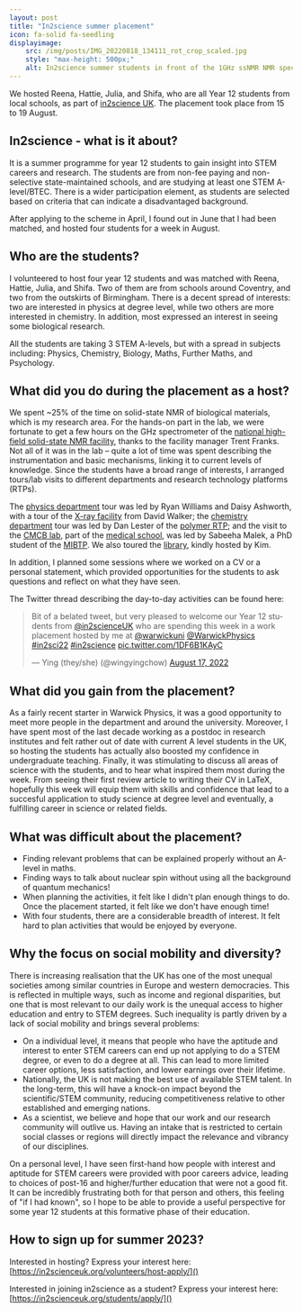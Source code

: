 ```yaml
---
layout: post
title: "In2science summer placement"
icon: fa-solid fa-seedling
displayimage: 
    src: /img/posts/IMG_20220818_134111_rot_crop_scaled.jpg
    style: "max-height: 500px;"
    alt: In2science summer students in front of the 1GHz ssNMR NMR spectrometer
---
```


We hosted Reena, Hattie, Julia, and Shifa, who are all Year 12 students from local schools, as part of [in2science UK](https://in2scienceuk.org/). The placement took place from 15 to 19 August.

## In2science - what is it about?
It is a summer programme for year 12 students to gain insight into STEM careers and research. The students are from non-fee paying and non-selective state-maintained schools, and are studying at least one STEM A-level/BTEC. There is a wider participation element, as students are selected based on criteria that can indicate a disadvantaged background.

After applying to the scheme in April, I found out in June that I had been matched, and hosted four students for a week in August.

## Who are the students?
I volunteered to host four year 12 students and was matched with Reena, Hattie, Julia, and Shifa. Two of them are from schools around Coventry, and two from the outskirts of Birmingham. There is a decent spread of interests: two are interested in physics at degree level, while two others are more interested in chemistry. In addition, most expressed an interest in seeing some biological research. 

All the students are taking 3 STEM A-levels, but with a spread in subjects including: Physics, Chemistry, Biology, Maths, Further Maths, and Psychology.

## What did you do during the placement as a host?
We spent ~25% of the time on solid-state NMR of biological materials, which is my research area. For the hands-on part in the lab, we were fortunate to get a few hours on the GHz spectrometer of the [national high-field solid-state NMR facility](https://warwick.ac.uk/fac/sci/physics/research/condensedmatt/nmr/850/), thanks to the facility manager Trent Franks. Not all of it was in the lab – quite a lot of time was spent describing the instrumentation and basic mechanisms, linking it to current levels of knowledge. Since the students have a broad range of interests, I arranged tours/lab visits to different departments and research technology platforms (RTPs). 

The [physics department](https://warwick.ac.uk/fac/sci/physics/) tour was led by Ryan Williams and Daisy Ashworth, with a tour of the [X-ray facility](https://warwick.ac.uk/fac/sci/physics/research/condensedmatt/x-ray/) from David Walker; the [chemistry department](https://warwick.ac.uk/fac/sci/chemistry/) tour was led by Dan Lester of the [polymer RTP](https://warwick.ac.uk/services/ris/impactinnovation/impact/warwick-scientific-services/polymercharacterisation); and the visit to the [CMCB lab](https://mechanochemistry.org/), part of the [medical school](https://warwick.ac.uk/fac/sci/med), was led by Sabeeha Malek, a PhD student of the [MIBTP](https://warwick.ac.uk/fac/cross_fac/mibtp/). We also toured the [library](https://warwick.ac.uk/services/library/), kindly hosted by Kim.

In addition, I planned some sessions where we worked on a CV or a personal statement, which provided opportunities for the students to ask questions and reflect on what they have seen.

The Twitter thread describing the day-to-day activities can be found here:
<blockquote class="twitter-tweet" data-align="center"><p lang="en" dir="ltr">Bit of a belated tweet, but very pleased to welcome our Year 12 students from <a href="https://twitter.com/in2scienceUK?ref_src=twsrc%5Etfw">@in2scienceUK</a> who are spending this week in a work placement hosted by me at <a href="https://twitter.com/warwickuni?ref_src=twsrc%5Etfw">@warwickuni</a> <a href="https://twitter.com/WarwickPhysics?ref_src=twsrc%5Etfw">@WarwickPhysics</a> <a href="https://twitter.com/hashtag/in2sci22?src=hash&amp;ref_src=twsrc%5Etfw">#in2sci22</a> <a href="https://twitter.com/hashtag/in2science?src=hash&amp;ref_src=twsrc%5Etfw">#in2science</a> <a href="https://t.co/1DF6B1KAyC">pic.twitter.com/1DF6B1KAyC</a></p>&mdash; Ying (they/she) (@wingyingchow) <a href="https://twitter.com/wingyingchow/status/1559961244769157123?ref_src=twsrc%5Etfw">August 17, 2022</a></blockquote> <script async src="https://platform.twitter.com/widgets.js" charset="utf-8"></script> 

## What did you gain from the placement?
As a fairly recent starter in Warwick Physics, it was a good opportunity to meet more people in the department and around the university. Moreover, I have spent most of the last decade working as a postdoc in research institutes and felt rather out of date with current A level students in the UK, so hosting the students has actually also boosted my confidence in undergraduate teaching. Finally, it was stimulating to discuss all areas of science with the students, and to hear what inspired them most during the week. From seeing their first review article to writing their CV in LaTeX, hopefully this week will equip them with skills and confidence that lead to a succesful application to study science at degree level and eventually, a fulfilling career in science or related fields.

## What was difficult about the placement?
- Finding relevant problems that can be explained properly without an A-level in maths.
- Finding ways to talk about nuclear spin without using all the background of quantum mechanics!
- When planning the activities, it felt like I didn't plan enough things to do. Once the placement started, it felt like we don't have enough time!
- With four students, there are a considerable breadth of interest. It felt hard to plan activities that would be enjoyed by everyone.

## Why the focus on social mobility and diversity?
There is increasing realisation that the UK has one of the most unequal societies among similar countries in Europe and western democracies. This is reflected in multiple ways, such as income and regional disparities, but one that is most relevant to our daily work is the unequal access to higher education and entry to STEM degrees. Such inequality is partly driven by a lack of social mobility and brings several problems:
- On a individual level, it means that people who have the aptitude and interest to enter STEM careers can end up not applying to do a STEM degree, or even to do a degree at all. This can lead to more limited career options, less satisfaction, and lower earnings over their lifetime.
- Nationally, the UK is not making the best use of available STEM talent. In the long-term, this will have a knock-on impact beyond the scientific/STEM community, reducing competitiveness relative to other established and emerging nations.
- As a scientist, we believe and hope that our work and our research community will outlive us. Having an intake that is restricted to certain social classes or regions will directly impact the relevance and vibrancy of our disciplines.

On a personal level, I have seen first-hand how people with interest and aptitude for STEM careers were provided with poor careers advice, leading to choices of post-16 and higher/further education that were not a good fit. It can be incredibly frustrating both for that person and others, this feeling of "if I had known", so I hope to be able to provide a useful perspective for some year 12 students at this formative phase of their education.

## How to sign up for summer 2023?
Interested in hosting? Express your interest here: [https://in2scienceuk.org/volunteers/host-apply/]()

Interested in joining in2science as a student? Express your interest here: [https://in2scienceuk.org/students/apply/]()



